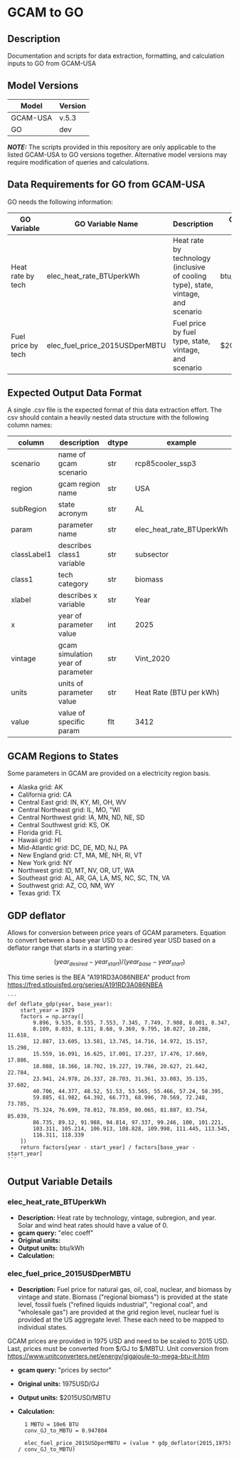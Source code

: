 # GCAM to GO



## Description

Documentation and scripts for data extraction, formatting, and calculation inputs to GO from GCAM-USA

## Model Versions

|Model|Version|
|---------|------|
| GCAM-USA | v.5.3 |
| GO       | dev |


**_NOTE:_**  The scripts provided in this repository are only applicable to the listed GCAM-USA to GO versions together. Alternative model versions may require modification of queries and calculations.

## Data Requirements for GO from GCAM-USA

GO needs the following information:

| GO Variable | GO Variable Name | Description | GO Required Units |
|---------------|--------------------|-------------|---------------------|
| Heat rate by tech | elec_heat_rate_BTUperkWh | Heat rate by technology (inclusive of cooling type), state, vintage, and scenario | btu/kWh | | |
| Fuel price by tech | elec_fuel_price_2015USDperMBTU | Fuel price by fuel type, state, vintage, and scenario | $2015USD/MBTU | | |


## Expected Output Data Format

A single .csv file is the expected format of this data extraction effort. The csv should contain a heavily nested data structure with the following column names:


|column|description|dtype| example |
|----------------|--------------------------|-----|-------------------|
| scenario       | name of gcam scenario             | str | rcp85cooler_ssp3          |
| region         | gcam region name                  | str | USA                        |
| subRegion      | state acronym                     | str | AL                         |
| param          | parameter name                    | str | elec_heat_rate_BTUperkWh   |
| classLabel1    | describes class1 variable         | str | subsector                |
| class1         | tech category                     | str | biomass                |
| xlabel         | describes x variable              | str | Year |
| x              | year of parameter value           | int | 2025 |
| vintage        | gcam simulation year of parameter | str | Vint_2020 |
| units          | units of parameter value          | str | Heat Rate (BTU per kWh) |
| value          | value of specific param           | flt | 3412 |

## GCAM Regions to States

Some parameters in GCAM are provided on a electricity region basis.

* Alaska grid: AK
* California grid: CA
* Central East grid: IN, KY, MI, OH, WV
* Central Northeast grid: IL, MO, "WI
* Central Northwest grid: IA, MN, ND, NE, SD
* Central Southwest grid: KS, OK
* Florida grid: FL
* Hawaii grid: HI
* Mid-Atlantic grid: DC, DE, MD, NJ, PA
* New England grid: CT, MA, ME, NH, RI, VT
* New York grid: NY
* Northwest grid: ID, MT, NV, OR, UT, WA
* Southeast grid: AL, AR, GA, LA, MS, NC, SC, TN, VA
* Southwest grid: AZ, CO, NM, WY
* Texas grid: TX

## GDP deflator

Allows for conversion between price years of GCAM parameters. Equation to convert between a base year USD to a desired year USD based on a deflator range that starts in a starting year:

$$(year_{desired} - year_{start}) /(year_{base} - year_{start})  $$

This time series is the BEA "A191RD3A086NBEA" product from https://fred.stlouisfed.org/series/A191RD3A086NBEA

    ```
    def deflate_gdp(year, base_year):
        start_year = 1929
        factors = np.array([
            9.896, 9.535, 8.555, 7.553, 7.345, 7.749, 7.908, 8.001, 8.347,
            8.109, 8.033, 8.131, 8.68, 9.369, 9.795, 10.027, 10.288, 11.618,
            12.887, 13.605, 13.581, 13.745, 14.716, 14.972, 15.157, 15.298,
            15.559, 16.091, 16.625, 17.001, 17.237, 17.476, 17.669, 17.886,
            18.088, 18.366, 18.702, 19.227, 19.786, 20.627, 21.642, 22.784,
            23.941, 24.978, 26.337, 28.703, 31.361, 33.083, 35.135, 37.602,
            40.706, 44.377, 48.52, 51.53, 53.565, 55.466, 57.24, 58.395,
            59.885, 61.982, 64.392, 66.773, 68.996, 70.569, 72.248, 73.785,
            75.324, 76.699, 78.012, 78.859, 80.065, 81.887, 83.754, 85.039,
            86.735, 89.12, 91.988, 94.814, 97.337, 99.246, 100, 101.221,
            103.311, 105.214, 106.913, 108.828, 109.998, 111.445, 113.545,
            116.311, 118.339
        ])
        return factors[year - start_year] / factors[base_year - start_year]
    ```




## Output Variable Details

### elec_heat_rate_BTUperkWh

* **Description:** Heat rate by technology, vintage, subregion, and year. Solar and wind heat rates should have a value of 0.
* **gcam query:** "elec coeff"    
* **Original units:** 
* **Output units:** btu/kWh
* **Calculation:** 



### elec_fuel_price_2015USDperMBTU

* **Description:** Fuel price for natural gas, oil, coal, nuclear, and biomass by vintage and state. Biomass ("regional biomass") is provided at the state level, fossil fuels ("refined liquids industrial", "regional coal", and "wholesale gas") are provided at the grid region level, nuclear fuel is provided at the US aggregate level. These each need to be mapped to individual states. 

GCAM prices are provided in 1975 USD and need to be scaled to 2015 USD. Last, prices must be converted from $/GJ to $/MBTU. Unit conversion from https://www.unitconverters.net/energy/gigajoule-to-mega-btu-it.htm
* **gcam query:** "prices by sector"
* **Original units:** 1975USD/GJ
* **Output units:** $2015USD/MBTU
* **Calculation:**

        1 MBTU = 10e6 BTU 
        conv_GJ_to_MBTU = 0.947804

        elec_fuel_price_2015USDperMBTU = (value * gdp_deflator(2015,1975) / conv_GJ_to_MBTU)

